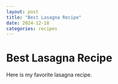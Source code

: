 ```yaml
---
layout: post
title: "Best Lasagna Recipe"
date: 2024-12-18
categories: recipes
---
```

# Best Lasagna Recipe

Here is my favorite lasagna recipe.
